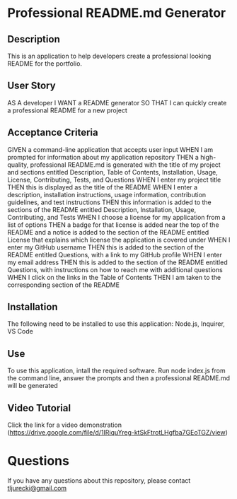 # Professional README.md Generator

## Description
This is an application to help developers create a professional looking README for the portfolio.  

## User Story
AS A developer
I WANT a README generator
SO THAT I can quickly create a professional README for a new project

## Acceptance Criteria
GIVEN a command-line application that accepts user input
WHEN I am prompted for information about my application repository
THEN a high-quality, professional README.md is generated with the title of my project and sections entitled Description, Table of Contents, Installation, Usage, License, Contributing, Tests, and Questions
WHEN I enter my project title
THEN this is displayed as the title of the README
WHEN I enter a description, installation instructions, usage information, contribution guidelines, and test instructions
THEN this information is added to the sections of the README entitled Description, Installation, Usage, Contributing, and Tests
WHEN I choose a license for my application from a list of options
THEN a badge for that license is added near the top of the README and a notice is added to the section of the README entitled License that explains which license the application is covered under
WHEN I enter my GitHub username
THEN this is added to the section of the README entitled Questions, with a link to my GitHub profile
WHEN I enter my email address
THEN this is added to the section of the README entitled Questions, with instructions on how to reach me with additional questions
WHEN I click on the links in the Table of Contents
THEN I am taken to the corresponding section of the README

## Installation 
The following need to be installed to use this application: Node.js, Inquirer, VS Code

## Use
To use this application, intall the required software.  Run node index.js from the command line, answer the prompts and then a professional README.md will be generated

## Video Tutorial 
Click the link for a video demonstration (https://drive.google.com/file/d/1IRiquYreg-ktSkFtrotLHgfba7GEoTGZ/view)

# Questions
If you have any questions about this repository, please contact tljurecki@gmail.com
